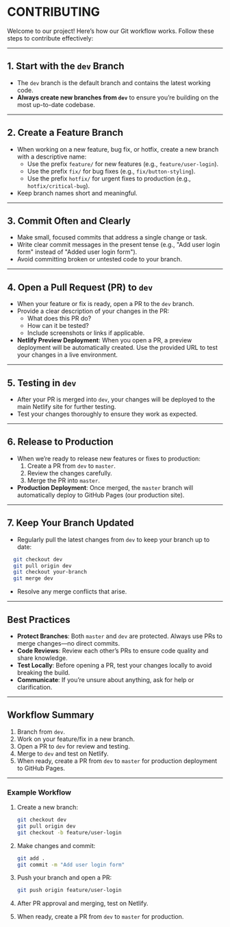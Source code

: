 # CONTRIBUTING

Welcome to our project! Here’s how our Git workflow works. Follow these steps to contribute effectively:

---

## **1. Start with the `dev` Branch**

- The `dev` branch is the default branch and contains the latest working code.
- **Always create new branches from `dev`** to ensure you’re building on the most up-to-date codebase.

---

## **2. Create a Feature Branch**

- When working on a new feature, bug fix, or hotfix, create a new branch with a descriptive name:
  - Use the prefix `feature/` for new features (e.g., `feature/user-login`).
  - Use the prefix `fix/` for bug fixes (e.g., `fix/button-styling`).
  - Use the prefix `hotfix/` for urgent fixes to production (e.g., `hotfix/critical-bug`).
- Keep branch names short and meaningful.

---

## **3. Commit Often and Clearly**

- Make small, focused commits that address a single change or task.
- Write clear commit messages in the present tense (e.g., "Add user login form" instead of "Added user login form").
- Avoid committing broken or untested code to your branch.

---

## **4. Open a Pull Request (PR) to `dev`**

- When your feature or fix is ready, open a PR to the `dev` branch.
- Provide a clear description of your changes in the PR:
  - What does this PR do?
  - How can it be tested?
  - Include screenshots or links if applicable.
- **Netlify Preview Deployment**: When you open a PR, a preview deployment will be automatically created. Use the provided URL to test your changes in a live environment.

---

## **5. Testing in `dev`**

- After your PR is merged into `dev`, your changes will be deployed to the main Netlify site for further testing.
- Test your changes thoroughly to ensure they work as expected.

---

## **6. Release to Production**

- When we’re ready to release new features or fixes to production:
  1. Create a PR from `dev` to `master`.
  2. Review the changes carefully.
  3. Merge the PR into `master`.
- **Production Deployment**: Once merged, the `master` branch will automatically deploy to GitHub Pages (our production site).

---

## **7. Keep Your Branch Updated**

- Regularly pull the latest changes from `dev` to keep your branch up to date:

```bash
  git checkout dev
  git pull origin dev
  git checkout your-branch
  git merge dev
```

- Resolve any merge conflicts that arise.

---

## **Best Practices**

- **Protect Branches**: Both `master` and `dev` are protected. Always use PRs to merge changes—no direct commits.
- **Code Reviews**: Review each other’s PRs to ensure code quality and share knowledge.
- **Test Locally**: Before opening a PR, test your changes locally to avoid breaking the build.
- **Communicate**: If you’re unsure about anything, ask for help or clarification.

---

## **Workflow Summary**

1. Branch from `dev`.
2. Work on your feature/fix in a new branch.
3. Open a PR to `dev` for review and testing.
4. Merge to `dev` and test on Netlify.
5. When ready, create a PR from `dev` to `master` for production deployment to GitHub Pages.

---

### **Example Workflow**

1. Create a new branch:

   ```bash
   git checkout dev
   git pull origin dev
   git checkout -b feature/user-login
   ```

2. Make changes and commit:

   ```bash
   git add .
   git commit -m "Add user login form"
   ```

3. Push your branch and open a PR:

   ```bash
   git push origin feature/user-login
   ```

4. After PR approval and merging, test on Netlify.
5. When ready, create a PR from `dev` to `master` for production.
